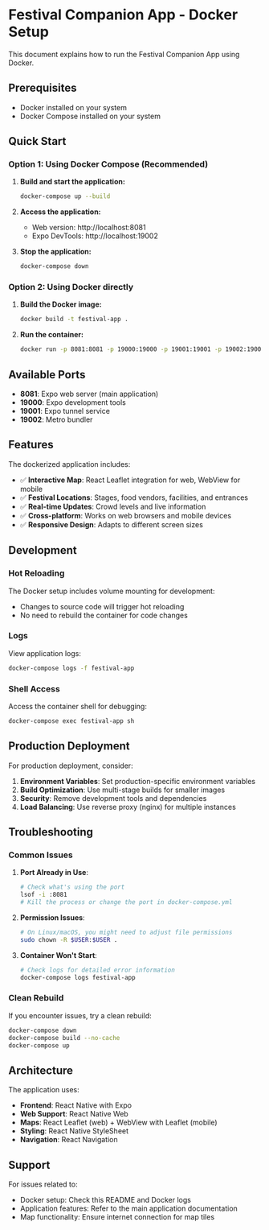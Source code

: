 # Festival Companion App - Docker Setup

This document explains how to run the Festival Companion App using Docker.

## Prerequisites

- Docker installed on your system
- Docker Compose installed on your system

## Quick Start

### Option 1: Using Docker Compose (Recommended)

1. **Build and start the application:**
   ```bash
   docker-compose up --build
   ```

2. **Access the application:**
   - Web version: http://localhost:8081
   - Expo DevTools: http://localhost:19002

3. **Stop the application:**
   ```bash
   docker-compose down
   ```

### Option 2: Using Docker directly

1. **Build the Docker image:**
   ```bash
   docker build -t festival-app .
   ```

2. **Run the container:**
   ```bash
   docker run -p 8081:8081 -p 19000:19000 -p 19001:19001 -p 19002:19002 festival-app
   ```

## Available Ports

- **8081**: Expo web server (main application)
- **19000**: Expo development tools
- **19001**: Expo tunnel service
- **19002**: Metro bundler

## Features

The dockerized application includes:

- ✅ **Interactive Map**: React Leaflet integration for web, WebView for mobile
- ✅ **Festival Locations**: Stages, food vendors, facilities, and entrances
- ✅ **Real-time Updates**: Crowd levels and live information
- ✅ **Cross-platform**: Works on web browsers and mobile devices
- ✅ **Responsive Design**: Adapts to different screen sizes

## Development

### Hot Reloading

The Docker setup includes volume mounting for development:
- Changes to source code will trigger hot reloading
- No need to rebuild the container for code changes

### Logs

View application logs:
```bash
docker-compose logs -f festival-app
```

### Shell Access

Access the container shell for debugging:
```bash
docker-compose exec festival-app sh
```

## Production Deployment

For production deployment, consider:

1. **Environment Variables**: Set production-specific environment variables
2. **Build Optimization**: Use multi-stage builds for smaller images
3. **Security**: Remove development tools and dependencies
4. **Load Balancing**: Use reverse proxy (nginx) for multiple instances

## Troubleshooting

### Common Issues

1. **Port Already in Use**:
   ```bash
   # Check what's using the port
   lsof -i :8081
   # Kill the process or change the port in docker-compose.yml
   ```

2. **Permission Issues**:
   ```bash
   # On Linux/macOS, you might need to adjust file permissions
   sudo chown -R $USER:$USER .
   ```

3. **Container Won't Start**:
   ```bash
   # Check logs for detailed error information
   docker-compose logs festival-app
   ```

### Clean Rebuild

If you encounter issues, try a clean rebuild:
```bash
docker-compose down
docker-compose build --no-cache
docker-compose up
```

## Architecture

The application uses:
- **Frontend**: React Native with Expo
- **Web Support**: React Native Web
- **Maps**: React Leaflet (web) + WebView with Leaflet (mobile)
- **Styling**: React Native StyleSheet
- **Navigation**: React Navigation

## Support

For issues related to:
- Docker setup: Check this README and Docker logs
- Application features: Refer to the main application documentation
- Map functionality: Ensure internet connection for map tiles
